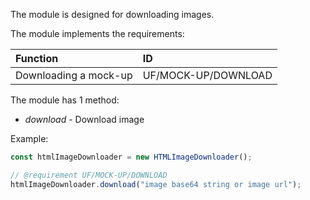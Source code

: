 The module is designed for downloading images.

The module implements the requirements:

| Function              | ID                  |
| :-------------------- | :------------------ |
| Downloading a mock-up | UF/MOCK-UP/DOWNLOAD |

The module has 1 method:

- _download_ - Download image

Example:

```js
const htmlImageDownloader = new HTMLImageDownloader();

// @requirement UF/MOCK-UP/DOWNLOAD
htmlImageDownloader.download("image base64 string or image url");
```
